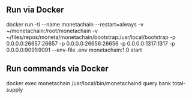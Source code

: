## Run via Docker

docker run -ti --name monetachain --restart=always -v ~/monetachain:/root/monetachain -v ~/files/repos/moneta/monetachain/bootstrap:/usr/local/bootstrap -p 0.0.0.0:26657:26657 -p 0.0.0.0:26656:26656 -p 0.0.0.0:1317:1317 -p 0.0.0.0:9091:9091 --env-file .env monetachain:1.0 start

## Run commands via Docker

docker exec monetachain /usr/local/bin/monetachaind query bank total-supply